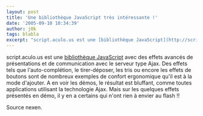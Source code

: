 ```yaml
---
layout: post
title: 'Une bibliothèque JavaScript très intéressante !'
date: '2005-09-10 10:34:39'
author: j0k
tags: blabla
excerpt: "script.aculo.us est une [bibliothèque JavaScript](http://script.aculo.us/) avec des effets avancés de présentations et de communication avec le serveur type Ajax. Des effets tels que l'auto-complétion, le tirer-déposer, les tris ou encore les effets de boutons sont de nombreux exemples de confort ergonomique qu'il est à la mode d'ajouter.     \nA en voir      …"
---
```


script.aculo.us est une [bibliothèque JavaScript](http://script.aculo.us/) avec des effets avancés de présentations et de communication avec le serveur type Ajax. Des effets tels que l'auto-complétion, le tirer-déposer, les tris ou encore les effets de boutons sont de nombreux exemples de confort ergonomique qu'il est à la mode d'ajouter.
A en voir les démos, le résultat est bluffant, comme toutes applications utilisant la technologie Ajax. Mais sur les quelques effets présentés en démo, il y en a certains qui n'ont rien à envier au flash !!

Source nexen.
